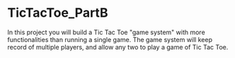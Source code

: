 # TicTacToe_PartB

In this project you will build a Tic Tac Toe "game system" with more functionalities than running a single
game. The game system will keep record of multiple players, and allow any two to play a game of Tic Tac
Toe. 
